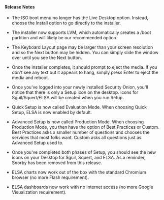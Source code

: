 #### Release Notes

- The ISO boot menu no longer has the Live Desktop option.  Instead,
choose the Install option to go directly to the installer.

- The installer now supports LVM, which automatically creates a /boot
partition and will likely be our recommended option.

- The Keyboard Layout page may be larger than your screen resolution and so the Next button may be hidden.  You can simply slide the window over until you see the Next button.

- Once the installer completes, it should prompt to eject the media.
If you don't see any text but it appears to hang, simply press Enter
to eject the media and reboot.

- Once you've logged into your newly installed Security Onion, you'll
notice that there is only a Setup icon on the desktop.  Icons for
Sguil/Squert/ELSA will be created when you run Setup.

- Quick Setup is now called Evaluation Mode.  When choosing Quick
Setup, ELSA is now enabled by default.

- Advanced Setup is now called Production Mode.  When choosing
Production Mode, you then have the option of Best Practices or Custom.
Best Practices asks a smaller number of questions and chooses the
services that most folks want.  Custom asks all questions just as
Advanced Setup used to.

- Once you've completed both phases of Setup, you should see the new
icons on your Desktop for Sguil, Squert, and ELSA.  As a reminder,
Snorby has been removed from this release.

- ELSA charts now work out of the box with the standard Chromium
browser (no more Flash requirement).

- ELSA dashboards now work with no Internet access (no more Google
Visualization requirement).